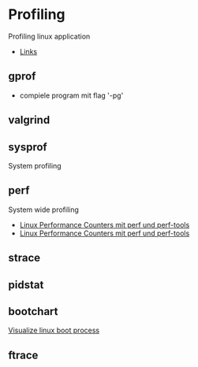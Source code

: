 # Profiling

Profiling linux application

* [Links](http://www.pixelbeat.org/programming/profiling/)

## gprof

* compiele program mit flag '-pg'


## valgrind



## sysprof

System profiling

## perf

System wide profiling

* [Linux Performance Counters mit perf und perf-tools](https://www.thomas-krenn.com/de/wiki/Linux_Performance_Counters_mit_perf_und_perf-tools)
* [Linux Performance Counters mit perf und perf-tools](https://www.thomas-krenn.com/de/wiki/Linux_Performance_Counters_mit_perf_und_perf-tools)

## strace

## pidstat

## bootchart

[Visualize linux boot process](https://www.dedoimedo.com/computers/bootchart.html)

## ftrace
